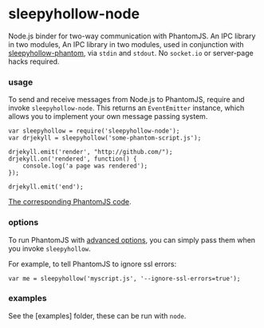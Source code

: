 sleepyhollow-node
==========

Node.js binder for two-way communication with PhantomJS. An IPC library in two modules, An IPC library in two modules, used in conjunction with [sleepyhollow-phantom](https://github.com/weisjohn/sleepyhollow-phantom), via `stdin` and `stdout`. No `socket.io` or server-page hacks required.

### usage

To send and receive messages from Node.js to PhantomJS, require and invoke `sleepyhollow-node`. This returns an `EventEmitter` instance, which allows you to implement your own message passing system.

```
var sleepyhollow = require('sleepyhollow-node');
var drjekyll = sleepyhollow('some-phantom-script.js');

drjekyll.emit('render', "http://github.com/");
drjekyll.on('rendered', function() {
    console.log('a page was rendered');
});

drjekyll.emit('end');
```

[The corresponding PhantomJS code](https://github.com/weisjohn/sleepyhollow-phantom).


### options

To run PhantomJS with [advanced options](http://phantomjs.org/api/command-line.html), you can simply pass them when you invoke `sleepyhollow`. 

For example, to tell PhantomJS to ignore ssl errors:

```
var me = sleepyhollow('myscript.js', '--ignore-ssl-errors=true');
```


### examples

See the [examples] folder, these can be run with `node`.